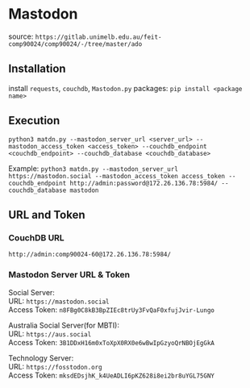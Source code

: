# Mastodon

source: 
`https://gitlab.unimelb.edu.au/feit-comp90024/comp90024/-/tree/master/ado`

## Installation
install `requests`, `couchdb`, `Mastodon.py` packages:
`pip install <package name>`

## Execution
`python3 matdn.py --mastodon_server_url <server_url> --mastodon_access_token <access_token> --couchdb_endpoint <couchdb_endpoint> --couchdb_database <couchdb_database>`
<br>

Example: `python3 matdn.py --mastodon_server_url https://mastodon.social --mastodon_access_token access_token --couchdb_endpoint http://admin:password@172.26.136.78:5984/ --couchdb_database mastodon`

## URL and Token
### CouchDB URL <br>
`http://admin:comp90024-60@172.26.136.78:5984/`

### Mastodon Server URL & Token
Social Server: <br>
URL: `https://mastodon.social`<br>
Access Token: `n8FBg0C8kB3BpZIEc8trUy3FvQaF0xfujJvir-Lungo`<br>

Australia Social Server(for MBTI): <br>
URL: `https://aus.social`<br>
Access Token: `3B1DDxH16m0xToXpX0RX0e6wBwIpGzyoQrNBOjEgGkA`<br>

Technology Server: <br>
URL: `https://fosstodon.org`<br>
Access Token: `mksdEDsjhK_k4UeADLI6pKZ628i8ei2br8uYGL75GNY`<br>
